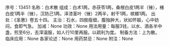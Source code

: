 序号：13451
名称：白术散
组成：白术1两，赤茯苓1两，桑根白皮1两半（锉），楮白皮1两半（锉），汉防己1两，泽漆茎叶（锉）2两半，射干1两，槟榔1两。
出处：《圣惠》卷五十四。
主治：石水，四肢瘦细，腹独肿大，状如怀娠，心中妨闷，食即气急。
加减：None
功效：None
用法用量：每服3钱，以水、酒各半中盏，煎至6分，去滓温服，如人行10里再服。以疏利为度。
制备方法：上为散。
临床应用：None
各家论述：None
用药禁忌：None
附注：None
